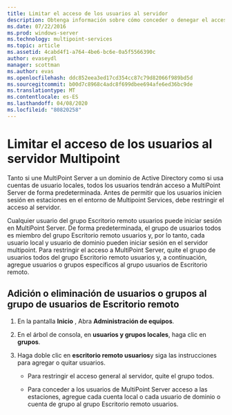 ```yaml
---
title: Limitar el acceso de los usuarios al servidor
description: Obtenga información sobre cómo conceder o denegar el acceso a multipoint Services para usuarios y grupos
ms.date: 07/22/2016
ms.prod: windows-server
ms.technology: multipoint-services
ms.topic: article
ms.assetid: 4cabd4f1-a764-4be6-bc6e-0a5f5566390c
author: evaseydl
manager: scottman
ms.author: evas
ms.openlocfilehash: ddc852eea3ed17cd354cc87c79d82066f989bd5d
ms.sourcegitcommit: b00d7c8968c4adc8f699dbee694afe6ed36bc9de
ms.translationtype: MT
ms.contentlocale: es-ES
ms.lasthandoff: 04/08/2020
ms.locfileid: "80820258"
---
```

# <a name="limit-users-access-to-the-multipoint-server"></a>Limitar el acceso de los usuarios al servidor Multipoint
Tanto si une MultiPoint Server a un dominio de Active Directory como si usa cuentas de usuario locales, todos los usuarios tendrán acceso a MultiPoint Server de forma predeterminada. Antes de permitir que los usuarios inicien sesión en estaciones en el entorno de Multipoint Services, debe restringir el acceso al servidor.  
  
Cualquier usuario del grupo Escritorio remoto usuarios puede iniciar sesión en MultiPoint Server. De forma predeterminada, el grupo de usuarios todos es miembro del grupo Escritorio remoto usuarios y, por lo tanto, cada usuario local y usuario de dominio pueden iniciar sesión en el servidor multipoint. Para restringir el acceso a MultiPoint Server, quite el grupo de usuarios todos del grupo Escritorio remoto usuarios y, a continuación, agregue usuarios o grupos específicos al grupo usuarios de Escritorio remoto.  
  
## <a name="add-or-remove-users-or-groups-to-the-remote-desktop-users-group"></a>Adición o eliminación de usuarios o grupos al grupo de usuarios de Escritorio remoto  
  
1.  En la pantalla **Inicio** , Abra **Administración de equipos**.  
  
2.  En el árbol de consola, en **usuarios y grupos locales**, haga clic en **grupos**.  
  
3.  Haga doble clic en **escritorio remoto usuarios**y siga las instrucciones para agregar o quitar usuarios.  
  
    -   Para restringir el acceso general al servidor, quite el grupo todos.  
  
    -   Para conceder a los usuarios de MultiPoint Server acceso a las estaciones, agregue cada cuenta local o cada usuario de dominio o cuenta de grupo al grupo Escritorio remoto usuarios.  